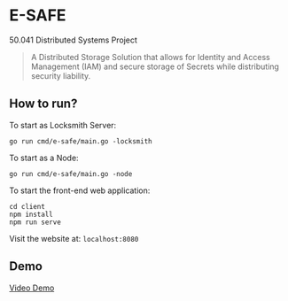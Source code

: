 # E-SAFE

50.041 Distributed Systems Project

> A Distributed Storage Solution that allows for Identity and Access Management (IAM) and secure storage of Secrets while distributing security liability.​

## How to run?

To start as Locksmith Server:

```
go run cmd/e-safe/main.go -locksmith
```

To start as a Node:

```
go run cmd/e-safe/main.go -node
```

To start the front-end web application:

```
cd client
npm install
npm run serve
```

Visit the website at: `localhost:8080`

## Demo

[Video Demo](https://www.youtube.com/watch?v=NAAIVyq9gcU&feature=youtu.be)
